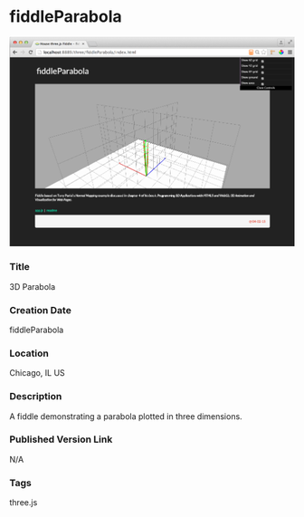 fiddleParabola
======

![Screenshot](screenshot.png)


### Title

3D Parabola


### Creation Date

fiddleParabola


### Location

Chicago, IL US


### Description

A fiddle demonstrating a parabola plotted in three dimensions.


### Published Version Link

N/A


### Tags

three.js
